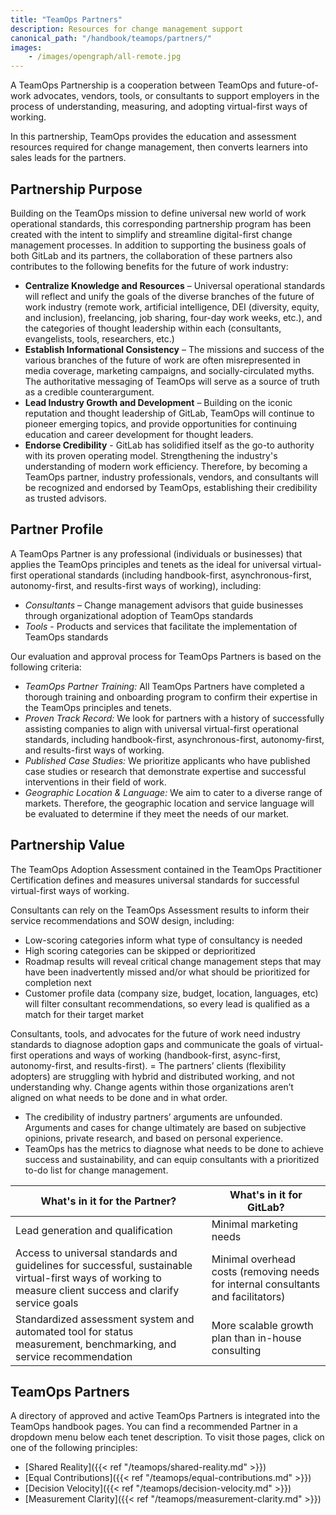 ```yaml
---
title: "TeamOps Partners"
description: Resources for change management support
canonical_path: "/handbook/teamops/partners/"
images:
    - /images/opengraph/all-remote.jpg
---
```


A TeamOps Partnership is a cooperation between TeamOps and future-of-work advocates, vendors, tools, or consultants to support employers in the process of understanding, measuring, and adopting virtual-first ways of working.

In this partnership, TeamOps provides the education and assessment resources required for change management, then converts learners into sales leads for the partners.


## Partnership Purpose

Building on the TeamOps mission to define universal new world of work operational standards, this corresponding partnership program has been created with the intent to simplify and streamline digital-first change management processes. In addition to supporting the business goals of both GitLab and its partners, the collaboration of these partners also contributes to the following benefits for the future of work industry:
- **Centralize Knowledge and Resources** – Universal operational standards will reflect and unify the goals of the diverse branches of the future of work industry (remote work, artificial intelligence, DEI (diversity, equity, and inclusion), freelancing, job sharing, four-day work weeks, etc.), and the categories of thought leadership within each (consultants, evangelists, tools, researchers, etc.)
- **Establish Informational Consistency** – The missions and success of the various branches of the future of work are often misrepresented in media coverage, marketing campaigns, and socially-circulated myths. The authoritative messaging of TeamOps will serve as a source of truth as a credible counterargument.
- **Lead Industry Growth and Development** – Building on the iconic reputation and thought leadership of GitLab, TeamOps will continue to pioneer emerging topics, and provide opportunities for continuing education and career development for thought leaders.
- **Endorse Credibility** -  GitLab has solidified itself as the go-to authority with its proven operating model. Strengthening the industry's understanding of modern work efficiency. Therefore, by becoming a TeamOps partner, industry professionals, vendors, and consultants will be recognized and endorsed by TeamOps, establishing their credibility as trusted advisors.


## Partner Profile

A TeamOps Partner is any professional (individuals or businesses) that applies the TeamOps principles and tenets as the ideal for universal virtual-first operational standards (including handbook-first, asynchronous-first, autonomy-first, and results-first ways of working), including:
- *Consultants* – Change management advisors that guide businesses through organizational adoption of TeamOps standards
- *Tools* - Products and services that facilitate the implementation of TeamOps standards

Our evaluation and approval process for TeamOps Partners is based on the following criteria:
- *TeamOps Partner Training:* All TeamOps Partners have completed a thorough training and onboarding program to confirm their expertise in the TeamOps principles and tenets.
- *Proven Track Record:* We look for partners with a history of successfully assisting companies to align with universal virtual-first operational standards, including handbook-first, asynchronous-first, autonomy-first, and results-first ways of working.
- *Published Case Studies:* We prioritize applicants who have published case studies or research that demonstrate expertise and successful interventions in their field of work.
- *Geographic Location & Language:* We aim to cater to a diverse range of markets. Therefore, the geographic location and service language will be evaluated to determine if they meet the needs of our market.


## Partnership Value

The TeamOps Adoption Assessment contained in the TeamOps Practitioner Certification defines and measures universal standards for successful virtual-first ways of working.

Consultants can rely on the TeamOps Assessment results to inform their service recommendations and SOW design, including:
- Low-scoring categories inform what type of consultancy is needed
- High scoring categories can be skipped or deprioritized
- Roadmap results will reveal critical change management steps that may have been inadvertently missed and/or what should be prioritized for completion next
- Customer profile data (company size, budget, location, languages, etc) will filter consultant recommendations, so every lead is qualified as a match for their target market

Consultants, tools, and advocates for the future of work need industry standards to diagnose adoption gaps and communicate the goals of virtual-first operations and ways of working (handbook-first, async-first, autonomy-first, and results-first).
= The partners’  clients (flexibility adopters) are struggling with hybrid and distributed working, and not understanding why. Change agents within those organizations aren’t aligned on what needs to be done and in what order.
- The credibility of industry partners’ arguments are unfounded. Arguments and cases for change ultimately are based on subjective opinions, private research, and based on personal experience.
- TeamOps has the metrics to diagnose what needs to be done to achieve success and sustainability, and can equip consultants with a prioritized to-do list for change management.

| What's in it for the Partner? | What's in it for GitLab? |
| ----- | ----- |
| Lead generation and qualification | Minimal marketing needs |
| Access to universal standards and guidelines for successful, sustainable virtual-first ways of working to measure client success and clarify service goals | Minimal overhead costs (removing needs for internal consultants and facilitators) |
| Standardized assessment system and automated tool for status measurement, benchmarking, and service recommendation | More scalable growth plan than in-house consulting |


## TeamOps Partners

A directory of approved and active TeamOps Partners is integrated into the TeamOps handbook pages. You can find a recommended Partner in a dropdown menu below each tenet description. To visit those pages, click on one of the following principles:
- [Shared Reality]({{< ref "/teamops/shared-reality.md" >}})
- [Equal Contributions]({{< ref "/teamops/equal-contributions.md" >}})
- [Decision Velocity]({{< ref "/teamops/decision-velocity.md" >}})
- [Measurement Clarity]({{< ref "/teamops/measurement-clarity.md" >}})
